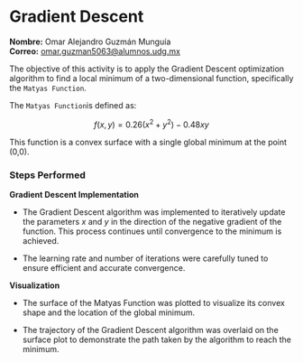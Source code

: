 # Gradient Descent

**Nombre:** Omar Alejandro Guzmán Munguía <br>
**Correo:** omar.guzman5063@alumnos.udg.mx

The objective of this activity is to apply the Gradient Descent optimization algorithm to find a local minimum of a two-dimensional function, specifically the `Matyas Function`.

The `Matyas Function`is defined as:

$$ f(x, y) = 0.26(x^2 + y^2) - 0.48xy $$

This function is a convex surface with a single global minimum at the point  (0,0).

### Steps Performed

**Gradient Descent Implementation**

- The Gradient Descent algorithm was implemented to iteratively update the parameters *x* and *y* in the direction of the negative gradient of the function. This process continues until convergence to the minimum is achieved.

- The learning rate and number of iterations were carefully tuned to ensure efficient and accurate convergence.

**Visualization**

- The surface of the Matyas Function was plotted to visualize its convex shape and the location of the global minimum.

- The trajectory of the Gradient Descent algorithm was overlaid on the surface plot to demonstrate the path taken by the algorithm to reach the minimum.
